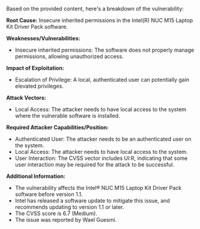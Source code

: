 Based on the provided content, here's a breakdown of the vulnerability:

**Root Cause:** Insecure inherited permissions in the Intel(R) NUC M15 Laptop Kit Driver Pack software.

**Weaknesses/Vulnerabilities:**
*   Insecure inherited permissions: The software does not properly manage permissions, allowing unauthorized access.

**Impact of Exploitation:**
*   Escalation of Privilege: A local, authenticated user can potentially gain elevated privileges.

**Attack Vectors:**
*   Local Access: The attacker needs to have local access to the system where the vulnerable software is installed.

**Required Attacker Capabilities/Position:**
*   Authenticated User: The attacker needs to be an authenticated user on the system.
*   Local Access: The attacker needs to have local access to the system.
*   User Interaction: The CVSS vector includes UI:R, indicating that some user interaction may be required for the attack to be successful.

**Additional Information:**
*   The vulnerability affects the Intel® NUC M15 Laptop Kit Driver Pack software before version 1.1.
*   Intel has released a software update to mitigate this issue, and recommends updating to version 1.1 or later.
*   The CVSS score is 6.7 (Medium).
*   The issue was reported by Wael Guesmi.
